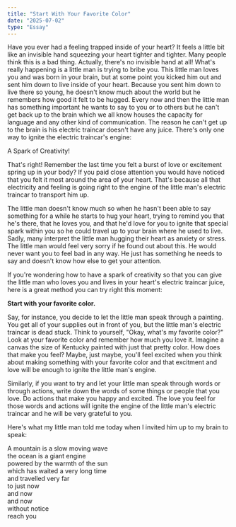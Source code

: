 ```yaml
---
title: "Start With Your Favorite Color"
date: "2025-07-02"
type: "Essay"
---
```


Have you ever had a feeling trapped inside of your heart? It feels a little bit like an invisible hand squeezing your heart tighter and tighter. Many people think this is a bad thing. Actually, there's no invisible hand at all! What's really happening is a little man is trying to bribe you. This little man loves you and was born in your brain, but at some point you kicked him out and sent him down to live inside of your heart. Because you sent him down to live there so young, he doesn't know much about the world but he remembers how good it felt to be hugged. Every now and then the little man has something important he wants to say to you or to others but he can't get back up to the brain which we all know houses the capacity for language and any other kind of communication. The reason he can't get up to the brain is his electric traincar doesn't have any juice. There's only one way to ignite the electric traincar's engine:

A Spark of Creativity!

That's right! Remember the last time you felt a burst of love or excitement spring up in your body? If you paid close attention you would have noticed that you felt it most around the area of your heart. That's because all that electricity and feeling is going right to the engine of the little man's electric traincar to transport him up. 

The little man doesn't know much so when he hasn't been able to say something for a while he starts to hug your heart, trying to remind you that he's there, that he loves you, and that he'd love for you to ignite that special spark within you so he could travel up to your brain where he used to live. Sadly, many interpret the little man hugging their heart as anxiety or stress. The little man would feel very sorry if he found out about this. He would never want you to feel bad in any way. He just has something he needs to say and doesn't know how else to get your attention. 

If you're wondering how to have a spark of creativity so that you can give the little man who loves you and lives in your heart's electric traincar juice, here is a great method you can try right this moment:

**Start with your favorite color.**

Say, for instance, you decide to let the little man speak through a painting. You get all of your supplies out in front of you, but the little man's electric traincar is dead stuck. Think to yourself, "Okay, what's my favorite color?" Look at your favorite color and remember how much you love it. Imagine a canvas the size of Kentucky painted with just that pretty color. How does that make you feel? Maybe, just maybe, you'll feel excited when you think about making something with your favorite color and that excitment and love will be enough to ignite the little man's engine.

Similarly, if you want to try and let your little man speak through words or through actions, write down the words of some things or people that you love. Do actions that make you happy and excited. The love you feel for those words and actions will ignite the engine of the little man's electric traincar and he will be very grateful to you.

Here's what my little man told me today when I invited him up to my brain to speak:

A mountain is a slow moving wave    
the ocean is a giant engine     
powered by the warmth of the sun   
which has waited a very long time   
and travelled very far  
to just now    
and now        
and now        
without notice  
reach you  